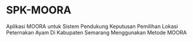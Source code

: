 # SPK-MOORA
Aplikasi MOORA untuk Sistem Pendukung Keputusan Pemilihan Lokasi Peternakan Ayam Di Kabupaten Semarang Menggunakan Metode MOORA
